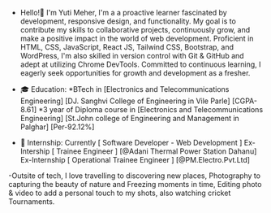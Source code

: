 - Hello!👋 I'm Yuti Meher,
I'm a a proactive learner fascinated by development, responsive design, and functionality. My goal is to contribute my skills to collaborative projects, continuously grow, and make a positive impact in the world of web development. 
Proficient in HTML, CSS, JavaScript, React JS, Tailwind CSS, Bootstrap, and WordPress, I'm also skilled in version control with Git & GitHub and adept at utilizing Chrome DevTools. Committed to continuous learning, I eagerly seek opportunities for growth and development as a fresher.

- 🎓 Education:
*BTech in [Electronics and Telecommunications Engineering]
[DJ. Sanghvi College of Engineering in Vile Parle] [CGPA-8.61]
*3 year of Diploma course in [Electronics and Telecommunications Engineering]
[St.John college of Engineering and Management in Palghar] [Per-92.12%]

- 💼 Internship:
Currently [ Software Developer - Web Development ]
Ex-Intership [ Trainee Engineer ] [@Adani Thermal Power Station Dahanu]
Ex-Internship [ Operational Trainee Engineer ] [@PM.Electro.Pvt.Ltd]

-Outsite of tech, I love travelling to discovering new places, Photography to capturing the beauty of nature and Freezing moments in time, Editing photo & video to add a personal touch to my shots, also watching cricket Tournaments.
<!---
ErYuti/ErYuti is a ✨ special ✨ repository because its `README.md` (this file) appears on your GitHub profile.
You can click the Preview link to take a look at your changes.
--->
